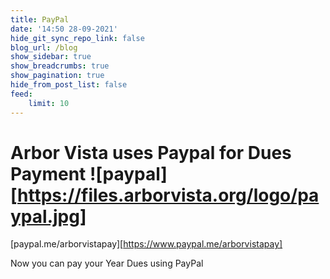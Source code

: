 ```yaml
---
title: PayPal
date: '14:50 28-09-2021'
hide_git_sync_repo_link: false
blog_url: /blog
show_sidebar: true
show_breadcrumbs: true
show_pagination: true
hide_from_post_list: false
feed:
    limit: 10
---
```


Arbor Vista uses Paypal for Dues Payment
![paypal][https://files.arborvista.org/logo/paypal.jpg]
===
[paypal.me/arborvistapay][https://www.paypal.me/arborvistapay]

Now you can pay your Year Dues using PayPal